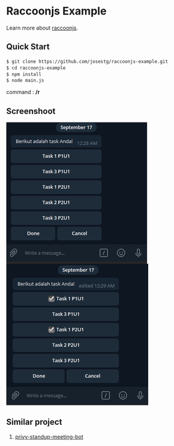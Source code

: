 # Raccoonjs Example

Learn more about [raccoonjs](https://github.com/josestg/raccoonjs).

## Quick Start
```bash
$ git clone https://github.com/josestg/raccoonjs-example.git
$ cd raccoonjs-example
$ npm install
$ node main.js
```

command : **/r**

## Screenshoot

<img src='./images/report.png' align="left"/>
<img src='./images/report-select.png'/>

## Similar project
1. [privy-standup-meeting-bot](https://github.com/mtfiqh/privy-standup-meeting-bot.git)
